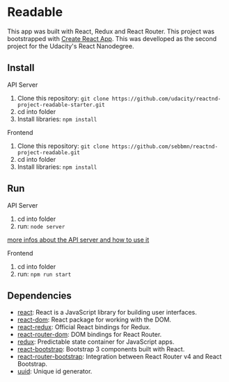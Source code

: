 # Readable

This app was built with React, Redux and React Router. This project was bootstrapped with [Create React App](https://github.com/facebookincubator/create-react-app).
This was develloped as the second project for the Udacity's React Nanodegree.

## Install

API Server

1. Clone this repository: `git clone https://github.com/udacity/reactnd-project-readable-starter.git`
2. cd into folder
3. Install libraries: `npm install`

Frontend

1. Clone this repository: `git clone https://github.com/sebbmn/reactnd-project-readable.git`
2. cd into folder
3. Install libraries: `npm install`

## Run

API Server

1. cd into folder
2. run: `node server` 

[more infos about the API server and how to use it](https://github.com/udacity/reactnd-project-readable-starter/blob/master/api-server/README.md)

Frontend

1. cd into folder
2. run: `npm run start`

## Dependencies

- [react](https://github.com/facebook/react): React is a JavaScript library for building user interfaces.
- [react-dom](https://github.com/facebook/react): React package for working with the DOM.
- [react-redux](https://github.com/reactjs/react-redux): Official React bindings for Redux.
- [react-router-dom](https://github.com/ReactTraining/react-router): DOM bindings for React Router.
- [redux](https://github.com/reactjs/redux): Predictable state container for JavaScript apps.
- [react-bootstrap](): Bootstrap 3 components built with React. 
- [react-router-bootstrap](https://github.com/react-bootstrap/react-router-bootstrap): Integration between React Router v4 and React Bootstrap.
- [uuid](https://github.com/kelektiv/node-uuid): Unique id generator.

